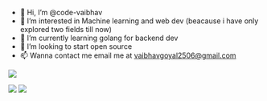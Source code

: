 - 👋 Hi, I’m @code-vaibhav
- 👀 I’m interested in Machine learning and web dev (beacause i have only explored two fields till now)
- 🌱 I’m currently learning golang for backend dev
- 💞️ I’m looking to start open source
- 📫 Wanna contact me email me at vaibhavgoyal2506@gmail.com

<p><img align="center" src="https://github-readme-stats.vercel.app/api?username=code-vaibhav&show_icons=true&count_private=true&theme=radical"]</p>

[<img src="https://img.shields.io/badge/linkedin-%230077B5.svg?&style=for-the-badge&logo=linkedin&logoColor=white" />](https://www.linkedin.com/in/goyalvaibhav25/)
[<img src="https://img.shields.io/badge/instagram-%23E4405F.svg?&style=for-the-badge&logo=instagram&logoColor=whit" />](https://www.instagram.com/vaibhav_wppw/)

<!---
code-vaibhav/code-vaibhav is a ✨ special ✨ repository because its `README.md` (this file) appears on your GitHub profile.
You can click the Preview link to take a look at your changes.
--->
